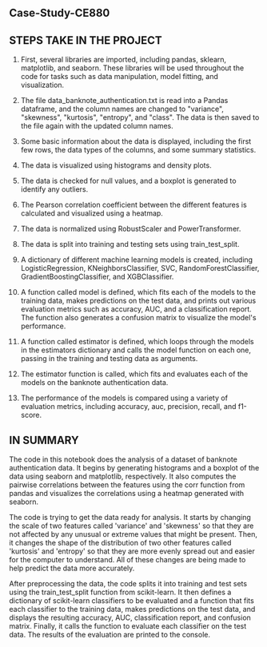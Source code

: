 ## Case-Study-CE880

## STEPS TAKE IN THE PROJECT



1. First, several libraries are imported, including pandas, sklearn, matplotlib, and seaborn. These libraries will be used throughout the code for tasks such as data manipulation, model fitting, and visualization.

2. The file data_banknote_authentication.txt is read into a Pandas dataframe, and the column names are changed to "variance", "skewness", "kurtosis", "entropy", and "class". The data is then saved to the file again with the updated column names.

3. Some basic information about the data is displayed, including the first few rows, the data types of the columns, and some summary statistics.

4. The data is visualized using histograms and density plots.

5. The data is checked for null values, and a boxplot is generated to identify any outliers.

6. The Pearson correlation coefficient between the different features is calculated and visualized using a heatmap.

7. The data is normalized using RobustScaler and PowerTransformer.

8. The data is split into training and testing sets using train_test_split.

9. A dictionary of different machine learning models is created, including LogisticRegression, KNeighborsClassifier, SVC, RandomForestClassifier, GradientBoostingClassifier, and XGBClassifier.

10. A function called model is defined, which fits each of the models to the training data, makes predictions on the test data, and prints out various evaluation metrics such as accuracy, AUC, and a classification report. The function also generates a confusion matrix to visualize the model's performance.

11. A function called estimator is defined, which loops through the models in the estimators dictionary and calls the model function on each one, passing in the training and testing data as arguments.

12. The estimator function is called, which fits and evaluates each of the models on the banknote authentication data.

13. The performance of the models is compared using a variety of evaluation metrics, including accuracy, auc, precision, recall, and f1-score.

## IN SUMMARY


The code in this notebook does the analysis of a dataset of banknote authentication data. It begins by generating histograms and a boxplot of the data using seaborn and matplotlib, respectively. It also computes the pairwise correlations between the features using the corr function from pandas and visualizes the correlations using a heatmap generated with seaborn.

The code is trying to get the data ready for analysis. It starts by changing the scale of two features called 'variance' and 'skewness' so that they are not affected by any unusual or extreme values that might be present. Then, it changes the shape of the distribution of two other features called 'kurtosis' and 'entropy' so that they are more evenly spread out and easier for the computer to understand. All of these changes are being made to help predict the data more accurately.

After preprocessing the data, the code splits it into training and test sets using the train_test_split function from scikit-learn. It then defines a dictionary of scikit-learn classifiers to be evaluated and a function that fits each classifier to the training data, makes predictions on the test data, and displays the resulting accuracy, AUC, classification report, and confusion matrix. Finally, it calls the function to evaluate each classifier on the test data. The results of the evaluation are printed to the console.
